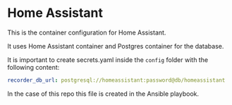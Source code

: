 # Home Assistant

This is the container configuration for Home Assistant.

It uses Home Assistant container and Postgres container for the database.

It is important to create secrets.yaml inside the `config` folder with the following content:

```yaml
recorder_db_url: postgresql://homeassistant:password@db/homeassistant
```

In the case of this repo this file is created in the Ansible playbook.
